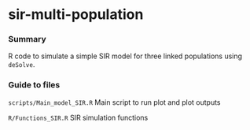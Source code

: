 # sir-multi-population

### Summary

R code to simulate a simple SIR model for three linked populations using `deSolve`.


### Guide to files

`scripts/Main_model_SIR.R` Main script to run plot and plot outputs

`R/Functions_SIR.R` SIR simulation functions